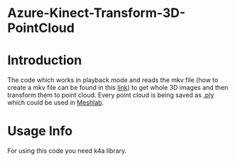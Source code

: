 # Azure-Kinect-Transform-3D-PointCloud

# Introduction

The code which works in playback mode and reads the mkv file (how to create a mkv file can be found in this [link](https://docs.microsoft.com/en-us/azure/kinect-dk/azure-kinect-recorder)) to get whole 3D images and then transform them to point cloud. Every point cloud is being saved as [.ply](https://en.wikipedia.org/wiki/PLY_(file_format)) which could be used in [Meshlab](https://www.meshlab.net).

# Usage Info
For using this code you need k4a library.
